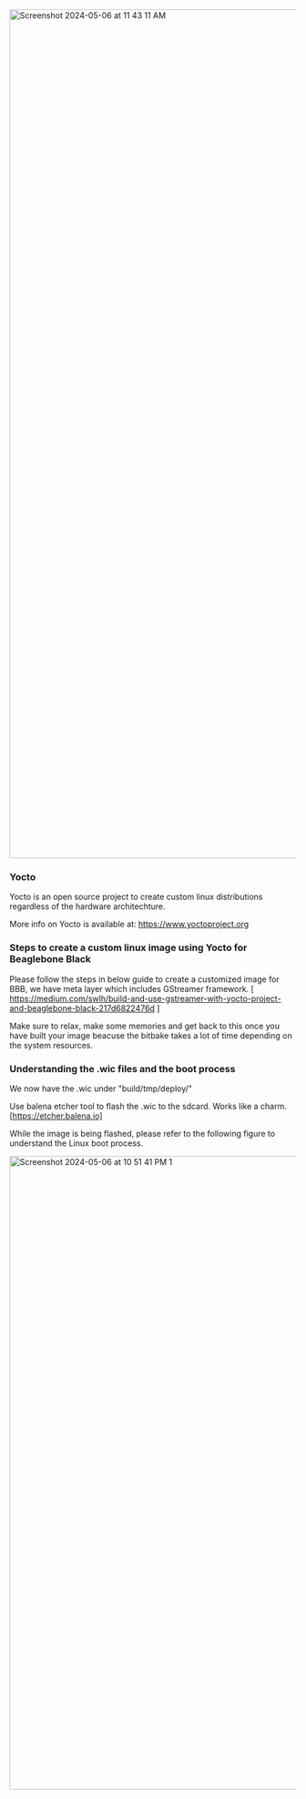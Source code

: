 
<img width="1491" alt="Screenshot 2024-05-06 at 11 43 11 AM" src="https://github.com/adithya2424/EmbeddedEdgeAI/assets/34277400/30012935-43c4-4924-8500-14ef37645d1f">


### Yocto

Yocto is an open source project to create custom linux distributions regardless of the hardware architechture.

More info on Yocto is available at: https://www.yoctoproject.org

### Steps to create a custom linux image using Yocto for Beaglebone Black

Please follow the steps in below guide to create a customized image for BBB, we have meta layer which includes GStreamer framework.
[ https://medium.com/swlh/build-and-use-gstreamer-with-yocto-project-and-beaglebone-black-217d6822476d ]

Make sure to relax, make some memories and get back to this once you have built your image beacuse the bitbake takes a lot of time depending on the system resources.

### Understanding the .wic files and the boot process 

We now have the .wic under "build/tmp/deploy/"

Use balena etcher tool to flash the .wic to the sdcard. Works like a charm.
[https://etcher.balena.io]

While the image is being flashed, please refer to the following figure to understand the Linux boot process.

<img width="1113" alt="Screenshot 2024-05-06 at 10 51 41 PM 1" src="https://github.com/adithya2424/EmbeddedEdgeAI/assets/34277400/8ce03b52-b05d-415a-a56c-9eb690862114">



